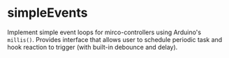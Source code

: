 # simpleEvents
Implement simple event loops for mirco-controllers using Arduino's `millis()`. Provides interface that allows user to schedule periodic task and hook reaction to trigger (with built-in debounce and delay).
